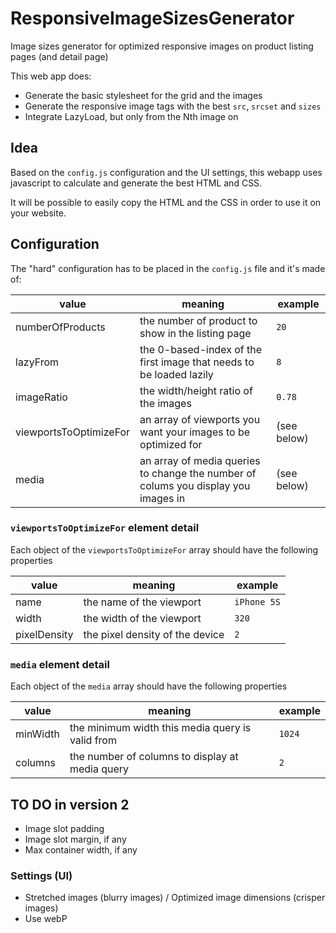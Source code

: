 # ResponsiveImageSizesGenerator

Image sizes generator for optimized responsive images on product listing pages (and detail page)

This web app does:

- Generate the basic stylesheet for the grid and the images
- Generate the responsive image tags with the best `src`, `srcset` and `sizes`
- Integrate LazyLoad, but only from the Nth image on

## Idea

Based on the `config.js` configuration and the UI settings, this webapp uses javascript to calculate and generate the best HTML and CSS.

It will be possible to easily copy the HTML and the CSS in order to use it on your website.

## Configuration 

The "hard" configuration has to be placed in the `config.js` file and it's made of:

| value                  | meaning                                                                            | example     |
| ---------------------- | ---------------------------------------------------------------------------------- | ----------- |
| numberOfProducts       | the number of product to show in the listing page                                  | `20`        |
| lazyFrom               | the 0-based-index of the first image that needs to be loaded lazily                | `8`         |
| imageRatio             | the width/height ratio of the images                                               | `0.78`      |
| viewportsToOptimizeFor | an array of viewports you want your images to be optimized for                     | (see below) |
| media                  | an array of media queries to change the number of colums you display you images in | (see below) |

### `viewportsToOptimizeFor` element detail

Each object of the `viewportsToOptimizeFor` array should have the following properties

| value        | meaning                         | example     |
| ------------ | ------------------------------- | ----------- |
| name         | the name of the viewport        | `iPhone 5S` |
| width        | the width of the viewport       | `320`       |
| pixelDensity | the pixel density of the device | `2`         |

### `media` element detail

Each object of the `media` array should have the following properties

| value    | meaning                                          | example |
| -------- | ------------------------------------------------ | ------- |
| minWidth | the minimum width this media query is valid from | `1024`  |
| columns  | the number of columns to display at media query  | `2`     |

## TO DO in version 2

- Image slot padding
- Image slot margin, if any
- Max container width, if any

### Settings (UI)

- Stretched images (blurry images) / Optimized image dimensions (crisper images)
- Use webP
